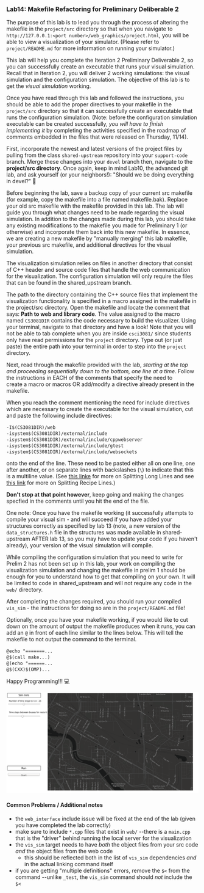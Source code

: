 ### Lab14: Makefile Refactoring for Preliminary Deliberable 2

The purpose of this lab is to lead you through the process of altering the makefile in the `project/src` directory so that when you navigate to `http://127.0.0.1:<port number>/web_graphics/project.html`, you will be able to view a visualization of your simulator. (Please refer to `project/README.md` for more information on running your simulator.)

This lab will help you complete the Iteration 2 Preliminary Deliverable 2, so you can successfully create an executable that runs your visual simulation. Recall that in Iteration 2, you will deliver 2 working simulations: the visual simulation and the configuration simulation. The objective of this lab is to get the _visual simulation_ working.

Once you have read through this lab and followed the instructions, you should be able to add the proper directives to your makefile in the `project/src` directory so that it can successfully create an executable that runs the configuration simulation. (Note: before the configuration simulation executable can be created successfully, _you will have to finish implementing it_ by completing the activities specified in the roadmap of comments embedded in the files that were released on Thursday, 11/14).


First, incorporate the newest and latest versions of the project files by pulling from the class `shared-upstream` repository into your `support-code` branch. Merge these changes into your `devel` branch then, navigate to the **project/src directory**. Once again, keep in mind Lab10, the advanced git lab, and ask yourself (or your neighbors!): "Should we be doing everything in devel?" :thinking:


Before beginning the lab, save a backup copy of your current src makefile (for example, copy the makefile into a file named makefile.bak).
Replace your old src makefile with the makefile provided in this lab. The lab will guide you through
what changes need to be made regarding the visual simulation. In addition to the changes made during
this lab, you should take any existing modifications to the makefile you made for Preliminary 1 (or otherwise)
and incorporate them back into this new makefile. In essence, we are creating a new makefile by "manually merging" this lab makefile, your previous src makefile, and additional directives for the visual simulation.

The visualization simulation relies on files in another directory that consist of C++ header and source code files that handle the web communication for the visualization. The configuration simulation will only require the files that can be found in the shared_upstream branch.

The path to the directory containing the C++ source files that implement the visualization functionality
is specified in a macro assigned in the makefile in the project/src directory. Open the makefile and locate the comment that says: **Path to web and library code**.  The value assigned to the macro named `CS3081DIR` contains the code necessary to build the visualizer. Using your terminal, navigate to that directory and have a look! Note that you will not be able to tab complete when you are inside `csci3081/` since students only have read permissions for the `project` directory. Type out (or just paste) the entire path into your terminal in order to step into the `project` directory.

Next, read through the makefile provided with the lab, _starting at the top and proceeding sequentially down to the bottom, one line at a time_. Follow the instructions in EACH of the comments that specify the need to  
create a macro or macros OR add/modify a directive already present in the makefile.

When you reach the comment mentioning the need for include directives which are necessary to create the executable for the visual simulation, cut and paste the following include directives:

```
-I$(CS3081DIR)/web  
-isystem$(CS3081DIR)/external/include  
-isystem$(CS3081DIR)/external/include/cppwebserver  
-isystem$(CS3081DIR)/external/include/gtest  
-isystem$(CS3081DIR)/external/include/websockets  
```

onto the end of the line. These need to be pasted either all on one line, one after another, or on separate lines with backslashes (`\`) to indicate that this is a multiline value. (See [this linke](https://www.gnu.org/software/make/manual/html_node/Splitting-Lines.html#Splitting-Lines) for more on Splitting Long Lines and see [this link](https://www.gnu.org/software/make/manual/html_node/Splitting-Recipe-Lines.html) for more on Splitting Recipe Lines.)

**Don't stop at that point however**, keep going and making the changes specfied in the comments until you hit the end of the file. 

One note: Once you have the makefile working (it successfully attempts to compile your visual sim - and will succeed 
if you have added your structures correctly as specified by lab 13 (note, a new version of the `data_structures.h`
file in the structures was made available in shared-upstream AFTER lab 13, so you may have to update your code if you haven't already), your version of the visual simulation will compile.

While compiling the configuration simulation that you need to write for Prelim 2 has not been set up in this lab, your work on compiling the visualization simulation and changing the makefile in prelim 1 should be enough for you to understand how to get that compiling on your own. It will be limited to code in shared_upstream and will not require any code in the `web/` directory.

After completing the changes required, you should run your compiled `vis_sim` - the instructions for doing so are in the `project/README.md` file!

Optionally, once you have your makefile working, if you would like to cut down on the amount of output the makefile produces when it runs, you can add an `@` in front of each line similar to the lines below. This will tell the makefile to not output the command to the terminal.

```
@echo "=======...  
@$(call make...)  
@(echo "======...  
@$(CXX)$(OMP)...  
```

Happy Programming!!! :computer:

![example vis_sim webpage](vis_sim-example-webpage.png)

#### Common Problems / Additional notes
- the `web_interface` include issue will be fixed at the end of the lab (given you have completed the lab correctly)
- make sure to include `*.cpp` files that exist in `web/` --there is a `main.cpp` that is the "driver" behind running the local server for the visualization
- the `vis_sim` target needs to have _both_ the object files from your src code _and_ the object files from the web code
  - this should be reflected both in the list of `vis_sim` dependencies _and_ in the actual linking command itself
- if you are getting "multiple definitions" errors, remove the `$<` from the command --unlike `_test`, the `vis_sim` command should _not_ include the `$<`
